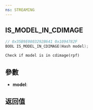 ```yaml
---
ns: STREAMING
---
```

## IS_MODEL_IN_CDIMAGE

```c
// 0x35B9E0803292B641 0x1094782F
BOOL IS_MODEL_IN_CDIMAGE(Hash model);
```

```
Check if model is in cdimage(rpf)  
```

## 參數
* **model**: 

## 返回值
